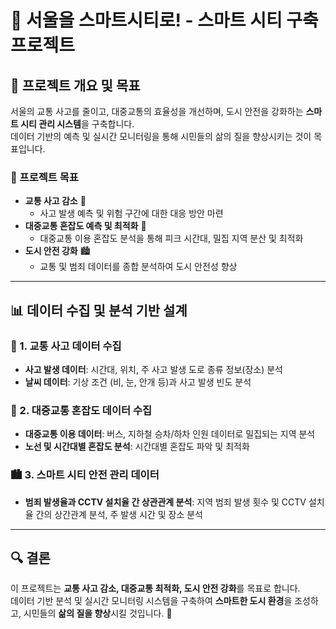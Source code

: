 # 🚀 서울을 스마트시티로! - 스마트 시티 구축 프로젝트

## 📌 프로젝트 개요 및 목표
서울의 교통 사고를 줄이고, 대중교통의 효율성을 개선하며, 도시 안전을 강화하는 **스마트 시티 관리 시스템**을 구축합니다.  
데이터 기반의 예측 및 실시간 모니터링을 통해 시민들의 삶의 질을 향상시키는 것이 목표입니다.

### 🎯 프로젝트 목표
- **교통 사고 감소** 🚗  
  - 사고 발생 예측 및 위험 구간에 대한 대응 방안 마련
- **대중교통 혼잡도 예측 및 최적화** 🚉  
  - 대중교통 이용 혼잡도 분석을 통해 피크 시간대, 밀집 지역 분산 및 최적화
- **도시 안전 강화** 🏙️  
  - 교통 및 범죄 데이터를 종합 분석하여 도시 안전성 향상

---

## 📊 데이터 수집 및 분석 기반 설계

### 🚗 1. 교통 사고 데이터 수집
- **사고 발생 데이터**: 시간대, 위치, 주 사고 발생 도로 종류 정보(장소) 분석
- **날씨 데이터**: 기상 조건 (비, 눈, 안개 등)과 사고 발생 빈도 분석

### 🚉 2. 대중교통 혼잡도 데이터 수집
- **대중교통 이용 데이터**: 버스, 지하철 승차/하차 인원 데이터로 밀집되는 지역 분석
- **노선 및 시간대별 혼잡도 분석**: 시간대별 혼잡도 파악 및 최적화

### 🏙️ 3. 스마트 시티 안전 관리 데이터
- **범죄 발생율과 CCTV 설치율 간 상관관계 분석**: 지역 범죄 발생 횟수 및 CCTV 설치율 간의 상간관계 분석, 주 발생 시간 및 장소 분석

---

## 🔍 결론
이 프로젝트는 **교통 사고 감소, 대중교통 최적화, 도시 안전 강화**를 목표로 합니다.  
데이터 기반 분석 및 실시간 모니터링 시스템을 구축하여 **스마트한 도시 환경**을 조성하고, 시민들의 **삶의 질을 향상**시킬 것입니다. 🚀  
